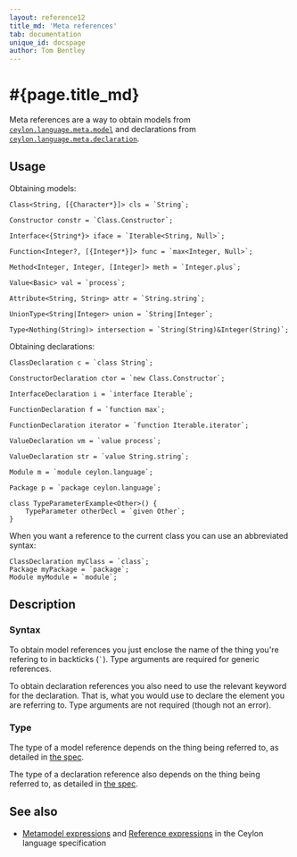 ```yaml
---
layout: reference12
title_md: 'Meta references'
tab: documentation
unique_id: docspage
author: Tom Bentley
---
```


# #{page.title_md}

Meta references are a way to obtain models from 
[`ceylon.language.meta.model`](#{site.urls.apidoc_1_2}/meta/model/index.html)
and declarations from 
[`ceylon.language.meta.declaration`](#{site.urls.apidoc_1_2}/meta/declaration/index.html).

## Usage 

Obtaining models:

<!-- try: -->
    Class<String, [{Character*}]> cls = `String`;

    Constructor constr = `Class.Constructor`;
        
    Interface<{String*}> iface = `Iterable<String, Null>`;
    
    Function<Integer?, [{Integer*}]> func = `max<Integer, Null>`;
    
    Method<Integer, Integer, [Integer]> meth = `Integer.plus`;
    
    Value<Basic> val = `process`;
    
    Attribute<String, String> attr = `String.string`;
    
    UnionType<String|Integer> union = `String|Integer`;
    
    Type<Nothing(String)> intersection = `String(String)&Integer(String)`;

Obtaining declarations:

<!-- try: -->
    ClassDeclaration c = `class String`;
    
    ConstructorDeclaration ctor = `new Class.Constructor`;
    
    InterfaceDeclaration i = `interface Iterable`;
    
    FunctionDeclaration f = `function max`;
    
    FunctionDeclaration iterator = `function Iterable.iterator`;
    
    ValueDeclaration vm = `value process`;
    
    ValueDeclaration str = `value String.string`;
    
    Module m = `module ceylon.language`;
    
    Package p = `package ceylon.language`;
    
    class TypeParameterExample<Other>() {
        TypeParameter otherDecl = `given Other`;
    }

When you want a reference to the current class you can use an abbreviated syntax:

    ClassDeclaration myClass = `class`;
    Package myPackage = `package`;
    Module myModule = `module`;

## Description

### Syntax

To obtain model references you just enclose the name of the thing you're refering to in 
backticks (`` ` ``). Type arguments are required for generic references.

To obtain declaration references you also need to use the relevant keyword for the declaration. 
That is, what you would use to declare the element you are referring to. 
Type arguments are not required (though not an error).

### Type

The type of a model reference depends on the thing being referred 
to, as detailed in 
[the spec](#{site.urls.spec_current}#typeofametamodelexpression).

The type of a declaration reference also depends on the thing 
being referred to, as detailed in 
[the spec](#{site.urls.spec_current}#typeofareferenceexpression).

## See also

* [Metamodel expressions](#{site.urls.spec_current}#metamodelexpressions) and
  [Reference expressions](#{site.urls.spec_current}#referenceexpressions) in 
  the Ceylon language specification

